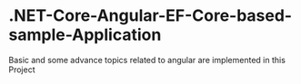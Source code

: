 # .NET-Core-Angular-EF-Core-based-sample-Application
Basic and some advance topics related to angular are implemented in this Project
